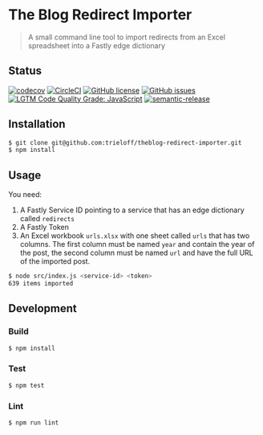# The Blog Redirect Importer

> A small command line tool to import redirects from an Excel spreadsheet into a Fastly edge dictionary

## Status
[![codecov](https://img.shields.io/codecov/c/github/trieloff/theblog-redirect-importer.svg)](https://codecov.io/gh/trieloff/theblog-redirect-importer)
[![CircleCI](https://img.shields.io/circleci/project/github/trieloff/theblog-redirect-importer.svg)](https://circleci.com/gh/trieloff/theblog-redirect-importer)
[![GitHub license](https://img.shields.io/github/license/trieloff/theblog-redirect-importer.svg)](https://github.com/trieloff/theblog-redirect-importer/blob/master/LICENSE.txt)
[![GitHub issues](https://img.shields.io/github/issues/trieloff/theblog-redirect-importer.svg)](https://github.com/trieloff/theblog-redirect-importer/issues)
[![LGTM Code Quality Grade: JavaScript](https://img.shields.io/lgtm/grade/javascript/g/trieloff/theblog-redirect-importer.svg?logo=lgtm&logoWidth=18)](https://lgtm.com/projects/g/trieloff/theblog-redirect-importer)
[![semantic-release](https://img.shields.io/badge/%20%20%F0%9F%93%A6%F0%9F%9A%80-semantic--release-e10079.svg)](https://github.com/semantic-release/semantic-release)

## Installation

```bash
$ git clone git@github.com:trieloff/theblog-redirect-importer.git
$ npm install
```

## Usage

You need:

1. A Fastly Service ID pointing to a service that has an edge dictionary called `redirects`
2. A Fastly Token
3. An Excel workbook `urls.xlsx` with one sheet called `urls` that has two columns. The first column must be named `year` and contain the year of the post, the second column must be named `url` and have the full URL of the imported post.

```bash
$ node src/index.js <service-id> <token>
639 items imported
```

## Development

### Build

```bash
$ npm install
```

### Test

```bash
$ npm test
```

### Lint

```bash
$ npm run lint
```
